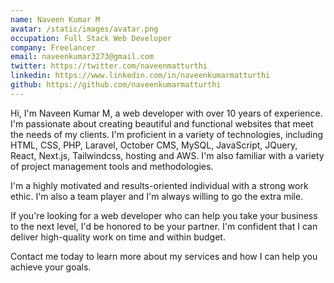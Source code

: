 ```yaml
---
name: Naveen Kumar M
avatar: /static/images/avatar.png
occupation: Full Stack Web Developer
company: Freelancer
email: naveenkumar3273@gmail.com
twitter: https://twitter.com/naveenmatturthi
linkedin: https://www.linkedin.com/in/naveenkumarmatturthi
github: https://github.com/naveenkumarmatturthi
---
```


Hi, I'm Naveen Kumar M, a web developer with over 10 years of experience. I'm passionate about creating beautiful and functional websites that meet the needs of my clients. I'm proficient in a variety of technologies, including HTML, CSS, PHP, Laravel, October CMS, MySQL, JavaScript, JQuery, React, Next.js, Tailwindcss, hosting and AWS. I'm also familiar with a variety of project management tools and methodologies.

I'm a highly motivated and results-oriented individual with a strong work ethic. I'm also a team player and I'm always willing to go the extra mile.

If you're looking for a web developer who can help you take your business to the next level, I'd be honored to be your partner. I'm confident that I can deliver high-quality work on time and within budget.

Contact me today to learn more about my services and how I can help you achieve your goals.
